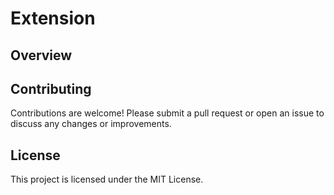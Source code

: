 # Extension

## Overview

## Contributing

Contributions are welcome! Please submit a pull request or open an issue to discuss any changes or improvements.

## License

This project is licensed under the MIT License.